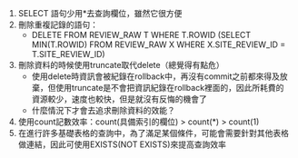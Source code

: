 1. SELECT 語句少用*去查詢欄位，雖然它很方便
2. 刪除重複記錄的語句：
   * DELETE FROM REVIEW_RAW T WHERE T.ROWID (SELECT MIN(T.ROWID) FROM REVIEW_RAW X WHERE X.SITE_REVIEW_ID = T.SITE_REVIEW_ID)
3. 刪除資料的時候使用truncate取代delete（總覺得有點危）
   * 使用delete時資訊會被紀錄在rollback中，再沒有commit之前都來得及放棄，但使用truncate是不會把資訊紀錄在rollback裡面的，因此所耗費的資源較少，速度也較快，但是就沒有反悔的機會了
   * 什麼情況下才會去追求刪除資料的效能？
4. 使用count記數效率：count(具備索引的欄位) > count(*) > count(1)
5. 在進行許多基礎表格的查詢中，為了滿足某個條件，可能會需要針對其他表格做連結，因此可使用EXISTS(NOT EXISTS)來提高查詢效率
